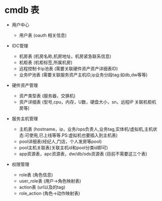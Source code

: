 cmdb 表
======================
* 用户中心
  * 用户表 (oauth 相关信息)
* IDC管理
  * 机房表 (机房名称,机房地址，机房紧急联系信息)
  * 机柜表 (机柜标签,所属机房)
  * 远程控制卡ip池表 (需要关联硬件资产资产详细表ID)
  * 业务IP池表  (需要关联服务资产主机ID,ip业务分段tag:如db,dw等等)

* 硬件资产管理
  * 资产类型表 (服务器，交换机)
  * 资产详细表 (型号,cpu，内存，U数，硬盘大小，sn，远程IP  关联机柜机房等)

* 服务主机管理
  * 主机表 (hostname，ip，业务/ops负责人,业务tag,实体机/虚拟机,主机状态:可使用,已上线等等.PS:虚拟机也要插入到主机表)
  * pool详细表(经纪人,门店，个人发房等pool)
  * pool主机关联表(关联主机id和pool分类id即可)
  * app资源表，apc资源表，dw/db/ods资源表  (目前不需要这三个表)
  
* 权限管理
    + role表         (角色信息)
    + user_role表    (用户->角色映射表)
    + action表       (url以及的tag)
    + role_action    (角色->动作映射表)